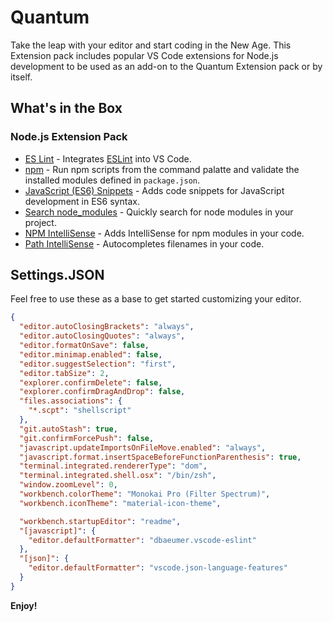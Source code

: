 # Quantum

Take the leap with your editor and start coding in the New Age. This Extension pack includes popular VS Code extensions for Node.js development to be used as an add-on to the Quantum Extension pack or by itself.

## What's in the Box

### Node.js Extension Pack

* [ES Lint](vscode:extension/dbaeumer.vscode-eslint) - Integrates [ESLint](http://eslint.org/) into VS Code.
* [npm](vscode:extension/eg2.vscode-npm-script) - Run npm scripts from the command palatte and validate the installed modules defined in `package.json`.
* [JavaScript (ES6) Snippets](vscode:extension/xabikos.JavaScriptSnippets) - Adds code snippets for JavaScript development in ES6 syntax.
* [Search node_modules](vscode:extension/jasonnutter.search-node-modules) - Quickly search for node modules in your project.
* [NPM IntelliSense](vscode:extension/christian-kohler.npm-intellisense) - Adds IntelliSense for npm modules in your code.
* [Path IntelliSense](vscode:extension/christian-kohler.path-intellisense) - Autocompletes filenames in your code.

## Settings.JSON

Feel free to use these as a base to get started customizing your editor.

```JSON
{
  "editor.autoClosingBrackets": "always",
  "editor.autoClosingQuotes": "always",
  "editor.formatOnSave": false,
  "editor.minimap.enabled": false,
  "editor.suggestSelection": "first",
  "editor.tabSize": 2,
  "explorer.confirmDelete": false,
  "explorer.confirmDragAndDrop": false,
  "files.associations": {
    "*.scpt": "shellscript"
  },
  "git.autoStash": true,
  "git.confirmForcePush": false,
  "javascript.updateImportsOnFileMove.enabled": "always",
  "javascript.format.insertSpaceBeforeFunctionParenthesis": true,
  "terminal.integrated.rendererType": "dom",
  "terminal.integrated.shell.osx": "/bin/zsh",
  "window.zoomLevel": 0,
  "workbench.colorTheme": "Monokai Pro (Filter Spectrum)",
  "workbench.iconTheme": "material-icon-theme",

  "workbench.startupEditor": "readme",
  "[javascript]": {
    "editor.defaultFormatter": "dbaeumer.vscode-eslint"
  },
  "[json]": {
    "editor.defaultFormatter": "vscode.json-language-features"
  }
}
```

**Enjoy!**
